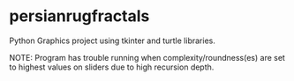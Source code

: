 # persianrugfractals
Python Graphics project using tkinter and turtle libraries.

NOTE: Program has trouble running when complexity/roundness(es) are set to highest values on sliders due to high recursion depth.
